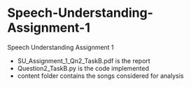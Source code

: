 # Speech-Understanding-Assignment-1
Speech Understanding Assignment 1

- SU_Assignment_1_Qn2_TaskB.pdf is the report
- Question2_TaskB.py is the code implemented
- content folder contains the songs considered for analysis
